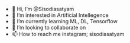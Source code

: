 - 👋 Hi, I’m @Sisodiasatyam
- 👀 I’m interested in Artificial Intellegence
- 🌱 I’m currently learning ML, DL, Tensorflow
- 💞️ I’m looking to collaborate on
- 📫 How to reach me instagram; sisodiasatyam

<!---
Sisodiasatyam/Sisodiasatyam is a ✨ special ✨ repository because its `README.md` (this file) appears on your GitHub profile.
You can click the Preview link to take a look at your changes.
--->
